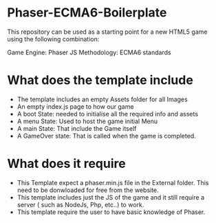 # Phaser-ECMA6-Boilerplate

This repository can be used as a starting point for a new HTML5 game using the following combination:

Game Engine: Phaser
JS Methodology: ECMA6 standards

# What does the template include

- The template includes an empty Assets folder for all Images
- An empty index.js page to how our game
- A boot State: needed to initialise all the required info and assets
- A menu State: Used to host the game initial Menu
- A main State: That include the Game itself
- A GameOver state: That is called when the game is completed.

# What does it require

- This Template expect a phaser.min.js file in the External folder. This need to be donwloaded for free from the website.
- This template includes just the JS of the game and it still require a server ( such as NodeJs, Php, etc..) to work.
- This template require the user to have basic knowledge of Phaser.